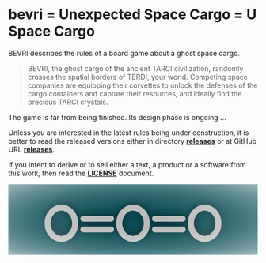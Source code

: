 # bevri = Unexpected Space Cargo = U Space Cargo
BEVRI describes the rules of a board game about a ghost space cargo.

> BEVRI, the ghost cargo of the ancient TARCI civilization, randomly crosses the spatial borders of TERDI, your world. Competing space companies are equipping their corvettes to unlock the defenses of the cargo containers and capture their resources, and ideally find the precious TARCI crystals.

The game is far from being finished. Its design phase is ongoing ...

Unless you are interested in the latest rules being under construction, it is better to read the released versions either in directory [**releases**](./releases) or at GitHub URL [**releases**](https://github.com/LucasBorboleta/bevri/releases).

If you intent to derive or to sell either a text, a product or a software from this work, then read the [**LICENSE**](./docs/LICENSE.md) document. 

![](./pictures/Bevri-logo.png)
